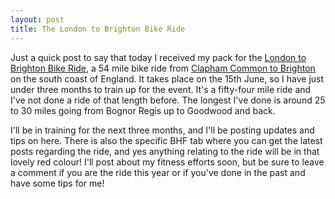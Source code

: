 ```yaml
---
layout: post
title: The London to Brighton Bike Ride
---
```


Just a quick post to say that today I received my pack for the [London to Brighton Bike Ride](https://www.bhf.org.uk/get_involved/take_part_in_our_events/bike_rides/london_to_brighton_bike_ride.aspx), a 54 mile bike ride from [Clapham Common to Brighton](http://maps.google.com/maps?f=d&hl=en&saddr=Clapham+Common,+Clapham+Common+South+Side,+Lambeth,+London,+United+Kingdom&daddr=Brighton,+uk&layer=&ie=UTF8&sll=51.096195,-0.151285&sspn=0.926248,2.087402&z=9&ll=51.141448,-0.159302&spn=0.925349,2.087402&om=1) on the south coast of England. It takes place on the 15th June, so I have just under three months to train up for the event. It's a fifty-four mile ride and I've not done a ride of that length before. The longest I've done is around 25 to 30 miles going from Bognor Regis up to Goodwood and back.

I'll be in training for the next three months, and I'll be posting updates and tips on here. There is also the specific BHF tab where you can get the latest posts regarding the ride, and yes anything relating to the ride will be in that lovely red colour! I'll post about my fitness efforts soon, but be sure to leave a comment if you are the ride this year or if you've done in the past and have some tips for me!
